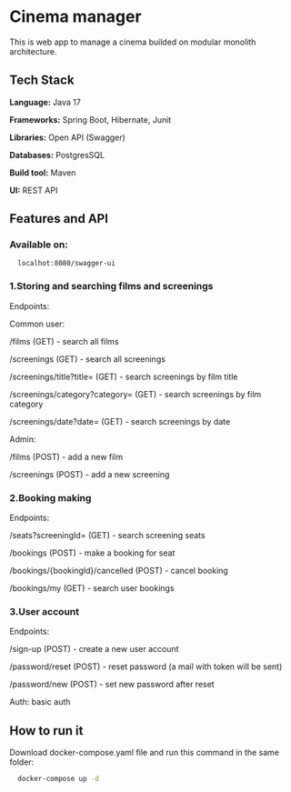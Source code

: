 
# Cinema manager

This is web app to manage a cinema builded on modular monolith architecture.




## Tech Stack

**Language:** Java 17

**Frameworks:** Spring Boot, Hibernate, Junit

**Libraries:** Open API (Swagger)

**Databases:** PostgresSQL

**Build tool:** Maven

**UI:** REST API


## Features and API

### Available on:
```http
  localhot:8080/swagger-ui
```

### 1.Storing and searching films and screenings

Endpoints:

Common user:

/films (GET) - search all films

/screenings (GET) - search all screenings

/screenings/title?title= (GET) - search screenings by film title

/screenings/category?category= (GET) - search screenings by film category

/screenings/date?date= (GET) - search screenings by date

Admin:

/films (POST) - add a new film

/screenings (POST) - add a new screening

### 2.Booking making

Endpoints:

/seats?screeningId= (GET) - search screening seats

/bookings (POST) - make a booking for seat

/bookings/{bookingId}/cancelled (POST) - cancel booking

/bookings/my (GET) - search user bookings

### 3.User account

Endpoints:

/sign-up (POST) - create a new user account

/password/reset (POST) - reset password (a mail with token will be sent)

/password/new (POST) - set new password after reset

Auth: basic auth

## How to run it

Download docker-compose.yaml file and run this command in the same folder:

```bash
  docker-compose up -d
```
    